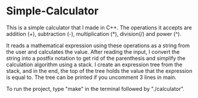 # Simple-Calculator

This is a simple calculator that I made in C++.
The operations it accepts are addition (+), subtraction (-), multiplication (*), division(/) and power (^).

It reads a mathematical expression using these operations as a string from the user and calculates the value.
After reading the input, I convert the string into a postfix notation to get rid of the parenthesis and simplify the
calculation algorithm using a stack. I create an expression tree from the stack, and in the end, the top of the tree
holds the value that the expression is equal to. The tree can be printed if you uncomment 3 lines in main.

To run the project, type "make" in the terminal followed by "./calculator".